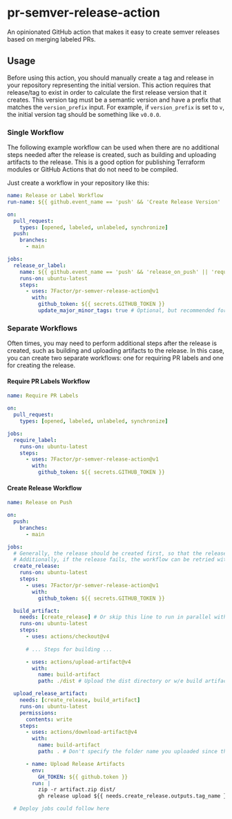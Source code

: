 # pr-semver-release-action
An opinionated GitHub action that makes it easy to create semver releases based on merging labeled PRs.

## Usage
Before using this action, you should manually create a tag and release in your repository representing the initial
version. This action requires that release/tag to exist in order to calculate the first release version that it creates.
This version tag must be a semantic version and have a prefix that matches the `version_prefix` input. For example, if
`version_prefix` is set to `v`, the initial version tag should be something like `v0.0.0`.

### Single Workflow
The following example workflow can be used when there are no additional steps needed after the release is created, such
as building and uploading artifacts to the release. This is a good option for publishing Terraform modules or GitHub
Actions that do not need to be compiled.

Just create a workflow in your repository like this:
```yaml
name: Release or Label Workflow
run-name: ${{ github.event_name == 'push' && 'Create Release Version' || 'Require PR Labels' }}

on:
  pull_request:
    types: [opened, labeled, unlabeled, synchronize]
  push:
    branches:
      - main

jobs:
  release_or_label:
    name: ${{ github.event_name == 'push' && 'release_on_push' || 'require_label' }}
    runs-on: ubuntu-latest
    steps:
      - uses: 7Factor/pr-semver-release-action@v1
        with:
          github_token: ${{ secrets.GITHUB_TOKEN }}
          update_major_minor_tags: true # Optional, but recommended for Terraform modules and GitHub Actions
```

### Separate Workflows
Often times, you may need to perform additional steps after the release is created, such as building and uploading
artifacts to the release. In this case, you can create two separate workflows: one for requiring PR labels and one for
creating the release.

#### Require PR Labels Workflow
```yaml
name: Require PR Labels

on:
  pull_request:
    types: [opened, labeled, unlabeled, synchronize]

jobs:
  require_label:
    runs-on: ubuntu-latest
    steps:
      - uses: 7Factor/pr-semver-release-action@v1
        with:
          github_token: ${{ secrets.GITHUB_TOKEN }}
```

#### Create Release Workflow
```yaml
name: Release on Push

on:
  push:
    branches:
      - main

jobs:
  # Generally, the release should be created first, so that the release version is available to subsequent steps.
  # Additionally, if the release fails, the workflow can be retried without wasting time on other steps.
  create_release:
    runs-on: ubuntu-latest
    steps:
      - uses: 7Factor/pr-semver-release-action@v1
        with:
          github_token: ${{ secrets.GITHUB_TOKEN }}

  build_artifact:
    needs: [create_release] # Or skip this line to run in parallel with create_release
    runs-on: ubuntu-latest
    steps:
      - uses: actions/checkout@v4
    
      # ... Steps for building ...

      - uses: actions/upload-artifact@v4
        with:
          name: build-artifact
          path: ./dist # Upload the dist directory or w/e build artifacts you have

  upload_release_artifact:
    needs: [create_release, build_artifact]
    runs-on: ubuntu-latest
    permissions:
      contents: write
    steps:
      - uses: actions/download-artifact@v4
        with:
          name: build-artifact
          path: . # Don't specify the folder name you uploaded since that folder is part of the uploaded artifact

      - name: Upload Release Artifacts
        env:
          GH_TOKEN: ${{ github.token }}
        run: |
          zip -r artifact.zip dist/
          gh release upload ${{ needs.create_release.outputs.tag_name }} artifact.zip --repo $GITHUB_REPOSITORY

  # Deploy jobs could follow here
```
